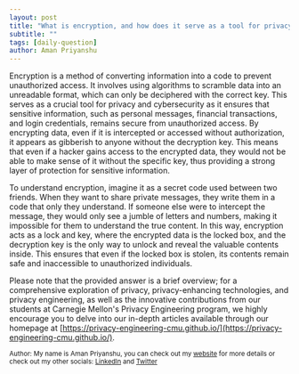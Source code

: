 ```yaml
---
layout: post
title: "What is encryption, and how does it serve as a tool for privacy and cybersecurity?"
subtitle: ""
tags: [daily-question]
author: Aman Priyanshu
---
```


Encryption is a method of converting information into a code to prevent unauthorized access. It involves using algorithms to scramble data into an unreadable format, which can only be deciphered with the correct key. This serves as a crucial tool for privacy and cybersecurity as it ensures that sensitive information, such as personal messages, financial transactions, and login credentials, remains secure from unauthorized access. By encrypting data, even if it is intercepted or accessed without authorization, it appears as gibberish to anyone without the decryption key. This means that even if a hacker gains access to the encrypted data, they would not be able to make sense of it without the specific key, thus providing a strong layer of protection for sensitive information.

To understand encryption, imagine it as a secret code used between two friends. When they want to share private messages, they write them in a code that only they understand. If someone else were to intercept the message, they would only see a jumble of letters and numbers, making it impossible for them to understand the true content. In this way, encryption acts as a lock and key, where the encrypted data is the locked box, and the decryption key is the only way to unlock and reveal the valuable contents inside. This ensures that even if the locked box is stolen, its contents remain safe and inaccessible to unauthorized individuals.

Please note that the provided answer is a brief overview; for a comprehensive exploration of privacy, privacy-enhancing technologies, and privacy engineering, as well as the innovative contributions from our students at Carnegie Mellon's Privacy Engineering program, we highly encourage you to delve into our in-depth articles available through our homepage at [https://privacy-engineering-cmu.github.io/](https://privacy-engineering-cmu.github.io/).

<small>Author: My name is Aman Priyanshu, you can check out my [website](https://amanpriyanshu.github.io/) for more details or check out my other socials: [LinkedIn](https://www.linkedin.com/in/aman-priyanshu/) and [Twitter](https://twitter.com/AmanPriyanshu6)</small>
